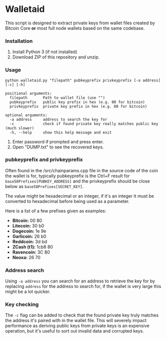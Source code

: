 # Walletaid
This script is designed to extract private keys from wallet files created by Bitcoin Core **or** most full node wallets based on the same codebase.
### Installation
1. Install Python 3 (if not installed)
2. Download ZIP of this repository and unzip.
### Usage
```
python walletaid.py "filepath" pubkeyprefix privkeyprefix [-a address] [-c] [-h]

positional arguments:
  filepath       Path to wallet file (use "")
  pubkeyprefix   public key prefix in hex (e.g. 00 for bitcoin)
  privkeyprefix  private key prefix in hex (e.g. 80 for bitcoin)

optional arguments:
  -a address     address to search the key for
  -c             check if found private key really matches public key (much slower)
  -h, --help     show this help message and exit
 ```
1. Enter password if prompted and press enter.
2. Open "DUMP.txt" to see the recovered keys.
### pubkeyprefix and privkeyprefix
Often found in the /src/chainparams.cpp file in the source code of the coin the wallet is for, typically pubkeyprefix is the Ctrl+F result for ```base58Prefixes[PUBKEY_ADDRESS]``` and the privkeyprefix should be close below as ```base58Prefixes[SECRET_KEY]```.

The value might be hexadecimal or an integer, if it's an integer it must be converted to hexadecimal before being used as a parameter.

Here is a list of a few prefixes given as examples:
- **Bitcoin:** 00 80
- **Litecoin:** 30 b0
- **Dogecoin:** 1e 9e
- **Garlicoin:** 26 b0
- **Reddcoin:** 3d bd
- **ZCash (t1):** 1cb8 80
- **Ravencoin:** 3C 80
- **Neoxa:** 26 70
### Address search
Using ```-a address``` you can search for an address to retrieve the key for by replacing ```address``` for the address to search for, if the wallet is very large this might be a lot quicker.
### Key checking
The ```-c``` flag can be added to check that the found private key truly matches the address it's paired with in the wallet file. This will severely impact performance as deriving public keys from private keys is an expensive operation, but it's useful to sort out invalid data and corrupted keys.
